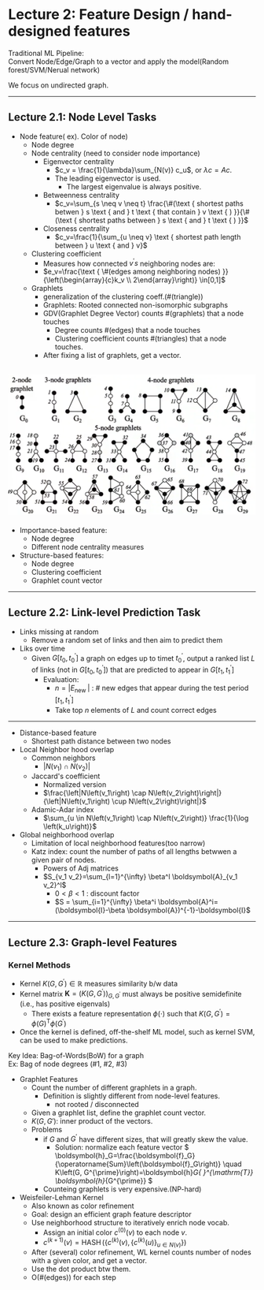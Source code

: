 # Lecture 2: Feature Design / hand-designed features  
Traditional ML Pipeline:  
Convert Node/Edge/Graph to a vector and apply the model(Random forest/SVM/Nerual network)

We focus on undirected graph.

---
## Lecture 2.1: Node Level Tasks
* Node feature( ex). Color of node)
    * Node degree
    * Node centrality (need to consider node importance)
        * Eigenvector centrality
            * $c_v = \frac{1}{\lambda}\sum_{N(v)} c_u$, or $\lambda c=Ac$.
            * The leading eigenvector is used.
                * The largest eigenvalue is always positive.
        * Betweenness centrality
            * $c_v=\sum_{s \neq v \neq t} \frac{\#(\text { shortest paths betwen } s \text { and } t \text { that contain } v \text { ) }}{\#(\text { shortest paths between } s \text { and } t \text { ) }}$
        * Closeness centrality
            * $c_v=\frac{1}{\sum_{u \neq v} \text { shortest path length between } u \text { and } v}$
    * Clustering coefficient
        * Measures how connected $v^{\prime} s$ neighboring nodes are:
        * $e_v=\frac{\text { \#(edges among neighboring nodes) }}{\left(\begin{array}{c}k_v \\ 2\end{array}\right)} \in[0,1]$
    * Graphlets
        * generalization of the clustering coeff.(#(triangle))
        * Graphlets: Rooted connected non-isomorphic subgraphs
        * GDV(Graphlet Degree Vector) counts \#(graphlets) that a node touches
            * Degree counts \#(edges) that a node touches
            * Clustering coefficient counts \#(triangles) that a node touches.
        * After fixing a list of graphlets, get a vector.

![image](src/cs224w_02.png)
---
- Importance-based feature:
    - Node degree
    - Different node centrality measures
- Structure-based features:
    - Node degree
    - Clustering coefficient
    - Graphlet count vector
---
## Lecture 2.2: Link-level Prediction Task
* Links missing at random
    * Remove a random set of links and then aim to predict them
* Liks over time
    * Given $G\left[t_0, t_0^{\prime}\right]$ a graph on edges up to timet $t_0^{\prime}$, output a ranked list $L$ of links (not in $\left.G\left[t_0, t_0^{\prime}\right]\right)$ that are predicted to appear in $G\left[t_1, t_1^{\prime}\right]$
        * Evaluation:
            - $n=\left|E_{\text {new }}\right|$ : \# new edges that appear during the test period $\left[t_1, t_1^{\prime}\right]$
            - Take top $n$ elements of $L$ and count correct edges
---
* Distance-based feature
    * Shortest path distance between two nodes
* Local Neighbor hood overlap
    * Common neighbors
        * $\left|N\left(v_1\right) \cap N\left(v_2\right)\right|$
    * Jaccard's coefficient
        * Normalized version
        * $\frac{\left|N\left(v_1\right) \cap N\left(v_2\right)\right|}{\left|N\left(v_1\right) \cup N\left(v_2\right)\right|}$
    * Adamic-Adar index
        * $\sum_{u \in N\left(v_1\right) \cap N\left(v_2\right)} \frac{1}{\log \left(k_u\right)}$
* Global neighborhood overlap
    * Limitation of local neighborhood features(too narrow)
    * Katz index: count the number of paths of all lengths betwwen a given pair of nodes.
        * Powers of Adj matrices
        * $S_{v_1 v_2}=\sum_{l=1}^{\infty} \beta^l \boldsymbol{A}_{v_1 v_2}^l$
            * $0<\beta < 1$ : discount factor
            * $S = \sum_{i=1}^{\infty} \beta^i \boldsymbol{A}^i=(\boldsymbol{I}-\beta \boldsymbol{A})^{-1}-\boldsymbol{I}$
---
## Lecture 2.3: Graph-level Features
### Kernel Methods
* Kernel $K\left(G, G^{\prime}\right) \in \mathbb{R}$ measures similarity b/w data
* Kernel matrix $\boldsymbol{K}=\left(K\left(G, G^{\prime}\right)\right)_{G, G^{\prime}}$ must always be positive semidefinite (i.e., has positive eigenvals)
    * There exists a feature representation $\phi(\cdot)$ such that $K\left(G, G^{\prime}\right)=\phi(G)^{\mathrm{T}} \phi\left(G^{\prime}\right)$
* Once the kernel is defined, off-the-shelf ML model, such as kernel SVM, can be used to make predictions.

Key Idea: Bag-of-Words(BoW) for a graph  
Ex: Bag of node degrees (#1, #2, #3)

* Graphlet Features
    * Count the number of different graphlets in a graph.
        * Definition is slightly different from node-level features.
            * not rooted / disconnected
    * Given a graphlet list, define the graphlet count vector.
    * $K(G, G')$: inner product of the vectors.
    * Problems
        * if $G$ and $G^{\prime}$ have different sizes, that will greatly skew the value.
            * Solution: normalize each feature vector
            $
            \boldsymbol{h}_G=\frac{\boldsymbol{f}_G}{\operatorname{Sum}\left(\boldsymbol{f}_G\right)} \quad K\left(G, G^{\prime}\right)=\boldsymbol{h}_G{ }^{\mathrm{T}} \boldsymbol{h}_{G^{\prime}}
            $
        * Counteing graphlets is very expensive.(NP-hard)
* Weisfeiler-Lehman Kernel
    * Also known as color refinement
    * Goal: design an efficient graph feature descriptor
    * Use neighborhood structure to iteratively enrich node vocab.
        * Assign an initial color $c^{(0)}(v)$ to each node $v$.
        * $c^{(k+1)}(v)=\operatorname{HASH}\left(\left\{c^{(k)}(v),\left\{c^{(k)}(u)\right\}_{u \in N(v)}\right\}\right)$
    * After (several) color refinement, WL kernel counts number of nodes with a given color, and get a vector.
    * Use the dot product btw them.
    * O(#(edges)) for each step